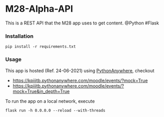 # M28-Alpha-API
This is a REST API that the M28 app uses to get content. @Python #Flask

### Installation

```shell
pip install -r requirements.txt
```

### Usage

This app is hosted (Ref. 24-06-2021) using [PythonAnywhere](https://www.pythonanywhere.com/), checkout

* https://kpiiitb.pythonanywhere.com/moodle/events/?mock=True
* https://kpiiitb.pythonanywhere.com/moodle/events/?mock=True&in_depth=True

To run the app on a local network, execute

```shell
flask run -h 0.0.0.0 --reload --with-threads
```
